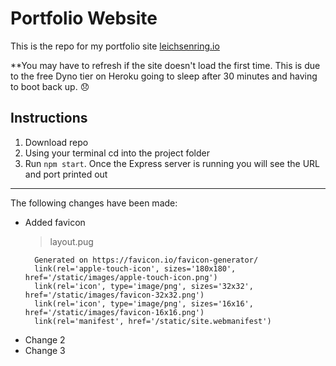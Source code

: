 # Portfolio Website
This is the repo for my portfolio site [leichsenring.io](https://dashboard.heroku.com/apps/leichsenring-portfolio) 

**You may have to refresh if the site doesn't load the first time. This is due to the free Dyno tier on Heroku going to sleep after 30 minutes and having to boot back up. :disappointed:

## Instructions
1. Download repo
2. Using your terminal cd into the project folder
3. Run `npm start`. Once the Express server is running you will see the URL and port printed out

***

The following changes have been made:
* Added favicon
  > layout.pug
    ```
      Generated on https://favicon.io/favicon-generator/
      link(rel='apple-touch-icon', sizes='180x180', href='/static/images/apple-touch-icon.png')
      link(rel='icon', type='image/png', sizes='32x32', href='/static/images/favicon-32x32.png')
      link(rel='icon', type='image/png', sizes='16x16', href='/static/images/favicon-16x16.png')
      link(rel='manifest', href='/static/site.webmanifest')
    ```
* Change 2
* Change 3



